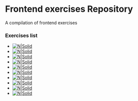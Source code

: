 # Frontend exercises Repository
A compilation of frontend exercises

### Exercises list
- [![N|Solid](https://devnaftan.github.io/frontend-exercises/blog/)](blog)
- [![N|Solid](https://devnaftan.github.io/frontend-exercises/movi.es/)](movi.es)
- [![N|Solid](https://devnaftan.github.io/frontend-exercises/platziconf-hawaii_bootstrap/)](platziconf-hawaii_bootstrap)
- [![N|Solid](https://devnaftan.github.io/frontend-exercises/platzigames/)](platzigames)
- [![N|Solid](https://devnaftan.github.io/frontend-exercises/platzigames_less/)](platzigames_less)
- [![N|Solid](https://devnaftan.github.io/frontend-exercises/platzigames_sass/)](platzigames_sass)
- [![N|Solid](https://devnaftan.github.io/frontend-exercises/platzigames_stylus/)](platzigames_stylus)
- [![N|Solid](https://devnaftan.github.io/frontend-exercises/platzivideo/)](platzivideo)
- [![N|Solid](https://devnaftan.github.io/frontend-exercises/platzivideo_jquery/)](platzivideo_jquery)
- [![N|Solid](https://devnaftan.github.io/frontend-exercises/platzivideo_postcss/)](platzivideo_postcss)
